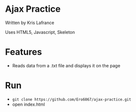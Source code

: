 # Ajax Practice

Written by Kris Lafrance

Uses HTML5, Javascript, Skeleton

# Features

* Reads data from a .txt file and displays it on the page

# Run

* `git clone https://github.com/Ero6067/ajax-practice.git`
* open index.html
